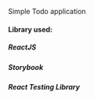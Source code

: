 Simple Todo application

#### Library used:

##### ReactJS

##### Storybook

##### React Testing Library
